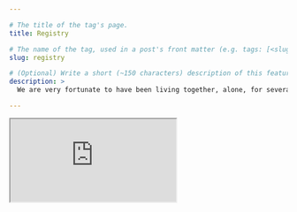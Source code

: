 ```yaml
---

# The title of the tag's page.
title: Registry

# The name of the tag, used in a post's front matter (e.g. tags: [<slug>]).
slug: registry

# (Optional) Write a short (~150 characters) description of this featured tag.
description: >
  We are very fortunate to have been living together, alone, for several years. As a result, we already own a lot of the typical wedding registry gifts! We live simply, and enjoy wine, experiences, and hand made items. If you want to give us something, but aren't sure what, we have a wedding registry, located below.

---
```


<iframe src="https://docs.google.com/spreadsheets/d/e/2PACX-1vT7EemueUERelXd09C6mdrCLkIhLB9XjqE_ZXjeXyQPdnwqKem-qVYIPdM60Z87E5rtsKEjf4p3YBKM/pubhtml?gid=850058996&amp;single=true&amp;widget=true&amp;headers=false"></iframe>